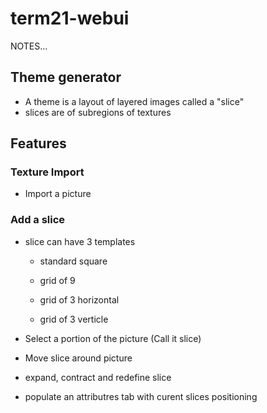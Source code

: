# term21-webui

NOTES...

## Theme generator
 - A theme is a layout of layered images called a "slice"
 - slices are of subregions of textures


## Features 

### Texture Import
- Import a picture

### Add a slice
- slice can have 3 templates
  - standard square
  - grid of 9
  - grid of 3 horizontal

  - grid of 3 verticle



- Select a portion of the picture (Call it slice)
- Move slice around picture
- expand, contract and redefine slice
- populate an attributres tab with curent slices positioning
